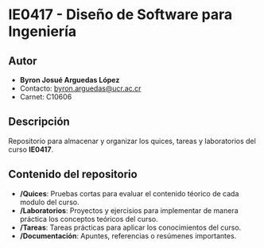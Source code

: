 # IE0417 - Diseño de Software para Ingeniería

## Autor
- **Byron Josué Arguedas López**  
- Contacto: byron.arguedas@ucr.ac.cr
- Carnet: C10606

## Descripción
Repositorio para almacenar y organizar los quices, tareas y laboratorios del curso **IE0417**.

## Contenido del repositorio
- **/Quices**: Pruebas cortas para evaluar el contenido téorico de cada modulo del curso.
- **/Laboratorios**: Proyectos y ejercisios para implementar de manera práctica los conceptos teóricos del curso.
- **/Tareas**: Tareas prácticas para aplicar los conocimientos del curso.
- **/Documentación**: Apuntes, referencias o resúmenes importantes.
